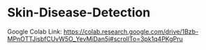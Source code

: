 # Skin-Disease-Detection
Google Colab Link:
https://colab.research.google.com/drive/1Bzb-MPnOTTJisbfCUvW5O_YevMiDan5j#scrollTo=3pk1q4PKgPru
